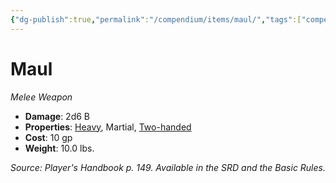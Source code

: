 ```yaml
---
{"dg-publish":true,"permalink":"/compendium/items/maul/","tags":["compendium/src/5e/phb","item/property/heavy","item/property/martial","item/property/two-handed","item/weapon/martial/melee"]}
---
```


# Maul
*Melee Weapon*  

- **Damage**: 2d6 B
- **Properties**: [Heavy](rules/item-properties.md#Heavy), Martial, [Two-handed](rules/item-properties.md#Two-handed)
- **Cost**: 10 gp
- **Weight**: 10.0 lbs.

*Source: Player's Handbook p. 149. Available in the SRD and the Basic Rules.*